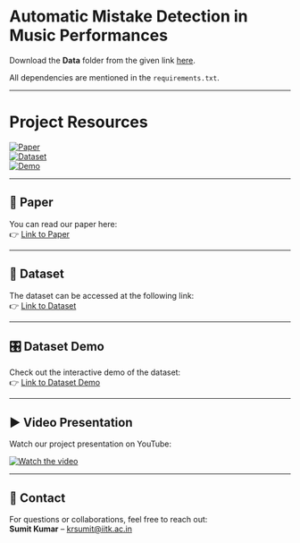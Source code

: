 # Automatic Mistake Detection in Music Performances

Download the **Data** folder from the given link [here](https://iitk-my.sharepoint.com/:f:/r/personal/jsuraj_iitk_ac_in/Documents/Madhav%20Lab/M3?csf=1&web=1&e=HUdgr5).  

All dependencies are mentioned in the `requirements.txt`.  



---

# Project Resources  

[![Paper](https://img.shields.io/badge/Paper-Link-blue)](https://www.techrxiv.org/users/681419/articles/682248-automatic-detection-and-analysis-of-singing-mistakes-for-music-pedagogy)  
[![Dataset](https://img.shields.io/badge/Dataset-Link-green)](https://zenodo.org/records/8332078)  
[![Demo](https://img.shields.io/badge/Dataset%20Demo-Link-orange)](https://iitk-my.sharepoint.com/:p:/g/personal/jsuraj_iitk_ac_in/EWIKnF8Z0nJColRQw2T82qwBEOeMPXM-jMf4RXb1vjvMwg?e=Ee2hhW)

---

## 📄 Paper
You can read our paper here:  
👉 [Link to Paper](https://www.techrxiv.org/users/681419/articles/682248-automatic-detection-and-analysis-of-singing-mistakes-for-music-pedagogy)  

---

## 📂 Dataset
The dataset can be accessed at the following link:  
👉 [Link to Dataset](https://zenodo.org/records/8332078)  

---

## 🎛 Dataset Demo
Check out the interactive demo of the dataset:  
👉 [Link to Dataset Demo](https://iitk-my.sharepoint.com/:p:/g/personal/jsuraj_iitk_ac_in/EWIKnF8Z0nJColRQw2T82qwBEOeMPXM-jMf4RXb1vjvMwg?e=Ee2hhW)

---

## ▶️ Video Presentation
Watch our project presentation on YouTube:  

[![Watch the video](https://img.youtube.com/vi/B8qMN5H6phc/0.jpg)](https://www.youtube.com/watch?v=B8qMN5H6phc&t=2s&ab_channel=MADHAVlabIITK)  

---

## 📧 Contact
For questions or collaborations, feel free to reach out:  
**Sumit Kumar** – krsumit@iitk.ac.in
